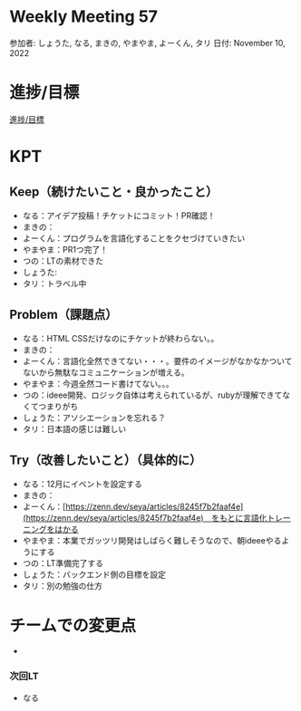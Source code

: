 # Weekly Meeting 57

参加者: しょうた, なる, まきの, やまやま, よーくん, タリ
日付: November 10, 2022

# 進捗/目標

[進捗/目標](Weekly%20Meeting%2057%20fd0f5a1b80494c4ea28a82a3e1120bb8/%E9%80%B2%E6%8D%97%20%E7%9B%AE%E6%A8%99%20777650768a8c4671a5299352abd5b502.csv)

# KPT

## Keep（続けたいこと・良かったこと）

- なる：アイデア投稿！チケットにコミット！PR確認！
- まきの：
- よーくん：プログラムを言語化することをクセづけていきたい
- やまやま：PR1つ完了！
- つの：LTの素材できた
- しょうた:
- タリ：トラベル中

## Problem（課題点）

- なる：HTML CSSだけなのにチケットが終わらない。。
- まきの：
- よーくん：言語化全然できてない・・・。要件のイメージがなかなかついてないから無駄なコミュニケーションが増える。
- やまやま：今週全然コード書けてない。。。
- つの：ideee開発、ロジック自体は考えられているが、rubyが理解できてなくてつまりがち
- しょうた：アソシエーションを忘れる？
- タリ：日本語の感じは難しい

## Try（改善したいこと）（具体的に）

- なる：12月にイベントを設定する
- まきの：
- よーくん：[https://zenn.dev/seya/articles/8245f7b2faaf4e](https://zenn.dev/seya/articles/8245f7b2faaf4e)　をもとに言語化トレーニングをはかる
- やまやま：本業でガッツリ開発はしばらく難しそうなので、朝ideeeやるようにする
- つの：LT準備完了する
- しょうた：バックエンド側の目標を設定
- タリ：別の勉強の仕方

# チームでの変更点

- 

### 次回LT

- なる
